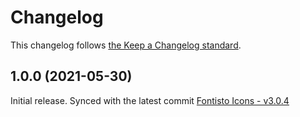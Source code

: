 # Changelog

This changelog follows [the Keep a Changelog standard](https://keepachangelog.com).


## 1.0.0 (2021-05-30)
Initial release.
Synced with the latest commit [Fontisto Icons - v3.0.4](https://github.com/kenangundogan/fontisto/releases/tag/v3.0.4)
